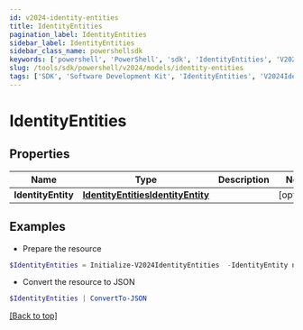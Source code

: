 ```yaml
---
id: v2024-identity-entities
title: IdentityEntities
pagination_label: IdentityEntities
sidebar_label: IdentityEntities
sidebar_class_name: powershellsdk
keywords: ['powershell', 'PowerShell', 'sdk', 'IdentityEntities', 'V2024IdentityEntities'] 
slug: /tools/sdk/powershell/v2024/models/identity-entities
tags: ['SDK', 'Software Development Kit', 'IdentityEntities', 'V2024IdentityEntities']
---
```



# IdentityEntities

## Properties

Name | Type | Description | Notes
------------ | ------------- | ------------- | -------------
**IdentityEntity** | [**IdentityEntitiesIdentityEntity**](identity-entities-identity-entity) |  | [optional] 

## Examples

- Prepare the resource
```powershell
$IdentityEntities = Initialize-V2024IdentityEntities  -IdentityEntity null
```

- Convert the resource to JSON
```powershell
$IdentityEntities | ConvertTo-JSON
```


[[Back to top]](#) 

